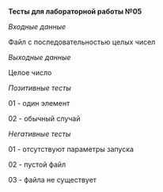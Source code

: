 **Тесты для лабораторной работы №05**

_Входные данные_

Файл с последовательностью целых чисел

_Выходные данные_

Целое число

_Позитивные тесты_

01 - один элемент

02 - обычный случай

_Негативные тесты_

01 - отсутствуют параметры запуска

02 - пустой файл

03 - файла не существует
